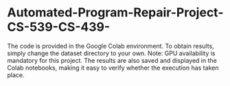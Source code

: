 # Automated-Program-Repair-Project-CS-539-CS-439-
The code is provided in the Google Colab environment. To obtain results, simply change the dataset directory to your own. Note: GPU availability is mandatory for this project.
The results are also saved and displayed in the Colab notebooks, making it easy to verify whether the execution has taken place.
